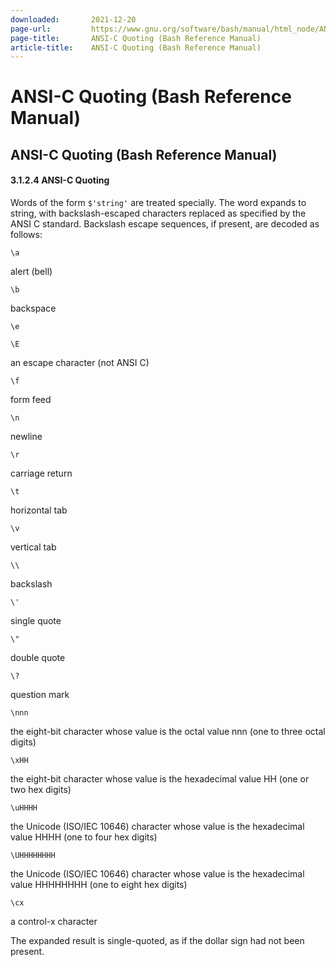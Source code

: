 ```yaml
---
downloaded:       2021-12-20
page-url:         https://www.gnu.org/software/bash/manual/html_node/ANSI_002dC-Quoting.html
page-title:       ANSI-C Quoting (Bash Reference Manual)
article-title:    ANSI-C Quoting (Bash Reference Manual)
---
```

# ANSI-C Quoting (Bash Reference Manual)

ANSI-C Quoting (Bash Reference Manual)
---

#### 3.1.2.4 ANSI-C Quoting

Words of the form `$'string'` are treated specially. The word expands to string, with backslash-escaped characters replaced as specified by the ANSI C standard. Backslash escape sequences, if present, are decoded as follows:

`\a`

alert (bell)

`\b`

backspace

`\e`

`\E`

an escape character (not ANSI C)

`\f`

form feed

`\n`

newline

`\r`

carriage return

`\t`

horizontal tab

`\v`

vertical tab

`\\`

backslash

`\'`

single quote

`\"`

double quote

`\?`

question mark

`\nnn`

the eight-bit character whose value is the octal value nnn (one to three octal digits)

`\xHH`

the eight-bit character whose value is the hexadecimal value HH (one or two hex digits)

`\uHHHH`

the Unicode (ISO/IEC 10646) character whose value is the hexadecimal value HHHH (one to four hex digits)

`\UHHHHHHHH`

the Unicode (ISO/IEC 10646) character whose value is the hexadecimal value HHHHHHHH (one to eight hex digits)

`\cx`

a control-x character

The expanded result is single-quoted, as if the dollar sign had not been present.
